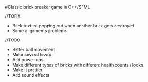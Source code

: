 #Classic brick breaker game in C++/SFML

//TOFIX
- Brick texture popping out when another brick gets destroyed
- Some alignments problems

//TODO
- Better ball movement
- Make several levels
- Add power-ups
- Make different types of bricks with different health counts / looks
- Make it prettier
- Add sound effects
